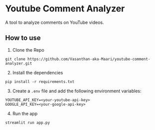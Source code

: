 # Youtube Comment Analyzer

A tool to analyze comments on YouTube videos.

## How to use

1. Clone the Repo
```
git clone https://github.com/Vasanthan-aka-Maari/youtube-comment-analyzer.git
```
2. Install the dependencies
```
pip install -r requirements.txt
```
3. Create a `.env` file and add the following environment variables:
```
YOUTUBE_API_KEY=<your-youtube-api-key>
GOOGLE_API_KEY=<your-google-api-key>
```
4. Run the app
```
streamlit run app.py
```

